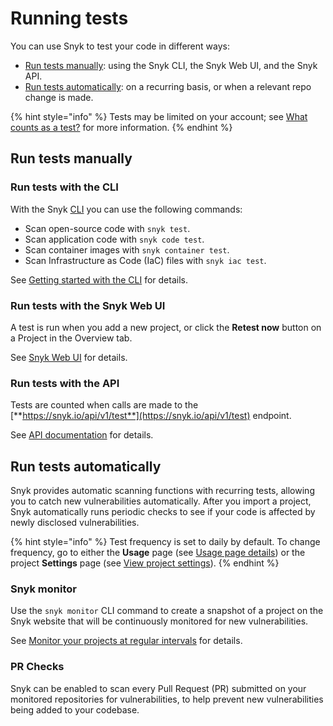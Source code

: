 # Running tests

You can use Snyk to test your code in different ways:

* [Run tests manually](./#run-tests-manually): using the Snyk CLI, the Snyk Web UI, and the Snyk API.
* [Run tests automatically](./#run-tests-automatically): on a recurring basis, or when a relevant repo change is made.

{% hint style="info" %}
Tests may be limited on your account; see [What counts as a test?](https://support.snyk.io/hc/en-us/articles/360000925418-What-counts-as-a-test-) for more information.
{% endhint %}

## Run tests manually

### Run tests with the CLI

With the Snyk [CLI](../../snyk-cli/cli-reference.md) you can use the following commands:

* Scan open-source code with `snyk test`.
* Scan application code with `snyk code test`.
* Scan container images with `snyk container test`.
* Scan Infrastructure as Code (IaC) files with `snyk iac test`.

See [Getting started with the CLI](../../snyk-cli/getting-started-with-the-cli.md) for details.

### Run tests with the Snyk Web UI

A test is run when you add a new project, or click the **Retest now** button on a Project in the Overview tab.

See [Snyk Web UI](../../snyk-web-ui/) for details.

### Run tests with the API

Tests are counted when calls are made to the [**https://snyk.io/api/v1/test**](https://snyk.io/api/v1/test) endpoint.

See [API documentation](https://snyk.docs.apiary.io) for details.

## Run tests automatically

Snyk provides automatic scanning functions with recurring tests, allowing you to catch new vulnerabilities automatically. After you import a project, Snyk automatically runs periodic checks to see if your code is affected by newly disclosed vulnerabilities.

{% hint style="info" %}
Test frequency is set to daily by default. To change frequency, go to either the **Usage** page (see [Usage page details](https://docs.snyk.io/user-and-group-management/managing-settings/usage-page-details)) or the project **Settings** page (see [View project settings](https://docs.snyk.io/getting-started/introduction-to-snyk-projects/view-project-settings)).
{% endhint %}

### Snyk monitor

Use the `snyk monitor` CLI command to create a snapshot of a project on the Snyk website that will be continuously monitored for new vulnerabilities.

See [Monitor your projects at regular intervals](https://docs.snyk.io/snyk-cli/secure-your-projects-in-the-long-term/monitor-your-projects-at-regular-intervals) for details.

### PR Checks

Snyk can be enabled to scan every Pull Request (PR) submitted on your monitored repositories for vulnerabilities, to help prevent new vulnerabilities being added to your codebase.
